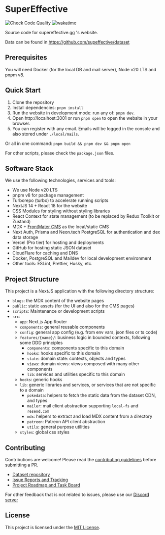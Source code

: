 # SuperEffective

[![Check Code Quality](https://github.com/supeffective/website/actions/workflows/quality.yml/badge.svg)](https://github.com/supeffective/website/actions/workflows/quality.yml)
[![wakatime](https://wakatime.com/badge/user/f2eacdee-569c-4e49-b11f-81a764fb575e/project/838d78e4-9190-4513-9c76-0e7672feab70.svg)](https://wakatime.com/badge/user/f2eacdee-569c-4e49-b11f-81a764fb575e/project/838d78e4-9190-4513-9c76-0e7672feab70)

Source code for supereffective.gg 's website.

Data can be found in https://github.com/supeffective/dataset

## Prerequisites

You will need Docker (for the local DB and mail server), Node v20 LTS and pnpm v8.

## Quick Start

1. Clone the repository
2. Install dependencies: `pnpm install`
3. Run the website in development mode: run any of: `pnpm dev`.
4. Open http://localhost:3001 or run `pnpm open` to open the website in your browser.
5. You can register with any email. Emails will be logged in the console and also stored under `./local/mails`.

Or all in one command: `pnpm build && pnpm dev && pnpm open`

For other scripts, please check the `package.json` files.

## Software Stack

We use the following technologies, services and tools:

- We use Node v20 LTS
- pnpm v8 for package management
- Turborepo (turbo) to accelerate running scripts
- NextJS 14 + React 18 for the website
- CSS Modules for styling without styling libraries
- React Context for state management (to be replaced by Redux Toolkit or Zustand)
- MDX + [FrontMater CMS](https://frontmatter.codes/) as the local/static CMS
- Next Auth, Prisma and Neon.tech PostgreSQL for authentication and dex data storage
- Vercel (Pro tier) for hosting and deployments
- GitHub for hosting static JSON dataset
- CloudFlare for caching and DNS
- Docker, PostgreSQL and Maildev for local development environment
- Other tools: ESLint, Prettier, Husky, etc.

## Project Structure

This project is a NextJS application with the following directory structure:

- `blogs`: the MDX content of the website pages
- `public`: static assets (for the UI and also for the CMS pages)
- `scripts`: Maintenance or development scripts
- `src`:
  - `app`: Next.js App Router
  - `components`: general reusable components
  - `config`: general app config (e.g. from env vars, json files or ts code)
  - `features/{name}/`: business logic in bounded contexts, following some DDD principles
    - `components`: components specific to this domain
    - `hooks`: hooks specific to this domain
    - `state`: domain state: contexts, objects and types
    - `views`: domain views: views composed with many other components
    - `lib`: services and utilities specific to this domain
  - `hooks`: generic hooks
  - `lib`: generic libraries and services, or services that are not specific to a domain
    - `pokedata`: helpers to fetch the static data from the dataset CDN, and types
    - `mailer`: mail client abstraction supporting `local-fs` and `resend.com`
    - `mdx`: helpers to extract and load MDX content from a directory
    - `patreon`: Patreon API client abstraction
    - `utils`: general purpose utilities
  - `styles`: global css styles

## Contributing

Contributions are welcome! Please read the [contributing guidelines](./CONTRIBUTING.md) before submitting a PR.

- [Dataset repository](https://github.com/supeffective/dataset)
- [Issue Reports and Tracking](https://github.com/supeffective/website/issues)
- [Project Roadmap and Task Board](https://github.com/orgs/supeffective/projects)

For other feedback that is not related to issues, please use our [Discord server](https://discord.gg/3fRXQFtrkN)

## License

This project is licensed under the [MIT License](./LICENSE).

